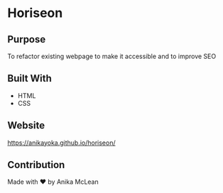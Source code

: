 # Horiseon

## Purpose
To refactor existing webpage to make it accessible and to improve SEO

## Built With
* HTML
* CSS

## Website
 https://anikayoka.github.io/horiseon/

## Contribution
Made with ❤️ by Anika McLean
